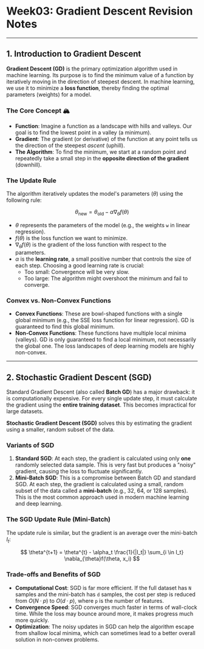# Week03: Gradient Descent Revision Notes

---

## 1. Introduction to Gradient Descent

**Gradient Descent (GD)** is the primary optimization algorithm used in machine learning. Its purpose is to find the minimum value of a function by iteratively moving in the direction of steepest descent. In machine learning, we use it to minimize a **loss function**, thereby finding the optimal parameters (weights) for a model.

### The Core Concept 🏔️

-   **Function**: Imagine a function as a landscape with hills and valleys. Our goal is to find the lowest point in a valley (a minimum).
-   **Gradient**: The gradient (or derivative) of the function at any point tells us the direction of the steepest *ascent* (uphill).
-   **The Algorithm**: To find the minimum, we start at a random point and repeatedly take a small step in the **opposite direction of the gradient** (downhill).

### The Update Rule

The algorithm iteratively updates the model's parameters ($\theta$) using the following rule:

$$
\theta_{\text{new}} = \theta_{\text{old}} - \alpha \nabla_{\theta}f(\theta)
$$

-   $\theta$ represents the parameters of the model (e.g., the weights `w` in linear regression).
-   $f(\theta)$ is the loss function we want to minimize.
-   $\nabla_{\theta}f(\theta)$ is the gradient of the loss function with respect to the parameters.
-   $\alpha$ is the **learning rate**, a small positive number that controls the size of each step. Choosing a good learning rate is crucial:
    -   Too small: Convergence will be very slow.
    -   Too large: The algorithm might overshoot the minimum and fail to converge.

### Convex vs. Non-Convex Functions

-   **Convex Functions**: These are bowl-shaped functions with a single global minimum (e.g., the SSE loss function for linear regression). GD is guaranteed to find this global minimum.
-   **Non-Convex Functions**: These functions have multiple local minima (valleys). GD is only guaranteed to find a local minimum, not necessarily the global one. The loss landscapes of deep learning models are highly non-convex.

---

## 2. Stochastic Gradient Descent (SGD)

Standard Gradient Descent (also called **Batch GD**) has a major drawback: it is computationally expensive. For every single update step, it must calculate the gradient using the **entire training dataset**. This becomes impractical for large datasets.

**Stochastic Gradient Descent (SGD)** solves this by estimating the gradient using a smaller, random subset of the data.

### Variants of SGD

1.  **Standard SGD**: At each step, the gradient is calculated using only **one** randomly selected data sample. This is very fast but produces a "noisy" gradient, causing the loss to fluctuate significantly.
2.  **Mini-Batch SGD**: This is a compromise between Batch GD and standard SGD. At each step, the gradient is calculated using a small, random subset of the data called a **mini-batch** (e.g., 32, 64, or 128 samples). This is the most common approach used in modern machine learning and deep learning.

### The SGD Update Rule (Mini-Batch)

The update rule is similar, but the gradient is an average over the mini-batch $I_t$:

$$
\theta^{t+1} = \theta^{t} - \alpha_t \frac{1}{|I_t|} \sum_{i \in I_t} \nabla_{\theta}f(\theta, x_i)
$$

### Trade-offs and Benefits of SGD

-   **Computational Cost**: SGD is far more efficient. If the full dataset has `N` samples and the mini-batch has `d` samples, the cost per step is reduced from $O(N \cdot p)$ to $O(d \cdot p)$, where `p` is the number of features.
-   **Convergence Speed**: SGD converges much faster in terms of wall-clock time. While the loss may bounce around more, it makes progress much more quickly.
-   **Optimization**: The noisy updates in SGD can help the algorithm escape from shallow local minima, which can sometimes lead to a better overall solution in non-convex problems.
